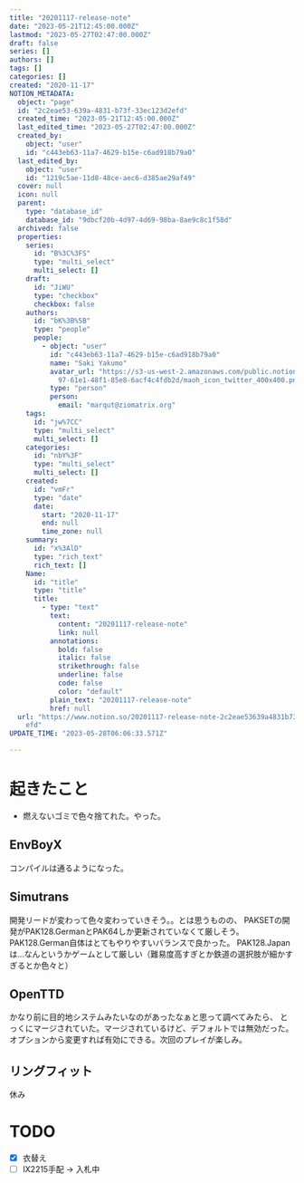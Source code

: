 ```yaml
---
title: "20201117-release-note"
date: "2023-05-21T12:45:00.000Z"
lastmod: "2023-05-27T02:47:00.000Z"
draft: false
series: []
authors: []
tags: []
categories: []
created: "2020-11-17"
NOTION_METADATA:
  object: "page"
  id: "2c2eae53-639a-4831-b73f-33ec123d2efd"
  created_time: "2023-05-21T12:45:00.000Z"
  last_edited_time: "2023-05-27T02:47:00.000Z"
  created_by:
    object: "user"
    id: "c443eb63-11a7-4629-b15e-c6ad918b79a0"
  last_edited_by:
    object: "user"
    id: "1219c5ae-11d8-48ce-aec6-d385ae29af49"
  cover: null
  icon: null
  parent:
    type: "database_id"
    database_id: "9dbcf20b-4d97-4d69-98ba-8ae9c8c1f58d"
  archived: false
  properties:
    series:
      id: "B%3C%3FS"
      type: "multi_select"
      multi_select: []
    draft:
      id: "JiWU"
      type: "checkbox"
      checkbox: false
    authors:
      id: "bK%3B%5B"
      type: "people"
      people:
        - object: "user"
          id: "c443eb63-11a7-4629-b15e-c6ad918b79a0"
          name: "Saki Yakumo"
          avatar_url: "https://s3-us-west-2.amazonaws.com/public.notion-static.com/3ad1c4\
            97-61e1-48f1-85e8-6acf4c4fdb2d/maoh_icon_twitter_400x400.png"
          type: "person"
          person:
            email: "marqut@ziomatrix.org"
    tags:
      id: "jw%7CC"
      type: "multi_select"
      multi_select: []
    categories:
      id: "nbY%3F"
      type: "multi_select"
      multi_select: []
    created:
      id: "vmFr"
      type: "date"
      date:
        start: "2020-11-17"
        end: null
        time_zone: null
    summary:
      id: "x%3AlD"
      type: "rich_text"
      rich_text: []
    Name:
      id: "title"
      type: "title"
      title:
        - type: "text"
          text:
            content: "20201117-release-note"
            link: null
          annotations:
            bold: false
            italic: false
            strikethrough: false
            underline: false
            code: false
            color: "default"
          plain_text: "20201117-release-note"
          href: null
  url: "https://www.notion.so/20201117-release-note-2c2eae53639a4831b73f33ec123d2\
    efd"
UPDATE_TIME: "2023-05-28T06:06:33.571Z"

---
```

<link rel="stylesheet" href="https://cdn.jsdelivr.net/npm/katex@0.16.2/dist/katex.min.css" integrity="sha384-bYdxxUwYipFNohQlHt0bjN/LCpueqWz13HufFEV1SUatKs1cm4L6fFgCi1jT643X" crossorigin="anonymous">


# 起きたこと

- 燃えないゴミで色々捨てれた。やった。

## EnvBoyX


コンパイルは通るようになった。


## Simutrans


開発リードが変わって色々変わっていきそう。。とは思うものの、 PAKSETの開発がPAK128.GermanとPAK64しか更新されていなくて厳しそう。 PAK128.German自体はとてもやりやすいバランスで良かった。 PAK128.Japanは…なんというかゲームとして厳しい（難易度高すぎとか鉄道の選択肢が細かすぎるとか色々と）


## OpenTTD


かなり前に目的地システムみたいなのがあったなぁと思って調べてみたら、 とっくにマージされていた。マージされているけど、デフォルトでは無効だった。 オプションから変更すれば有効にできる。次回のプレイが楽しみ。


## リングフィット


休み


# TODO

- [x] 衣替え
- [ ] IX2215手配 -> 入札中
